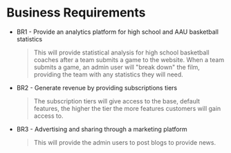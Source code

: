 # Business Requirements

- BR1 - Provide an analytics platform for high school and AAU basketball statistics 
    > This will provide statistical analysis for high school basketball coaches after a team submits a game to the website. When a team submits a game, an admin user will "break down" the film, providing the team with any statistics they will need.
- BR2 - Generate revenue by providing subscriptions tiers
    > The subscription tiers will give access to the base, default features, the higher the tier the more features customers will gain access to.
- BR3 - Advertising and sharing through a marketing platform
    > This will provide the admin users to post blogs to provide news. 
